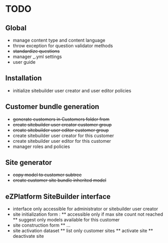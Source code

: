 # TODO

## Global

* manage content type and content language
* throw exception for question validator methods
* <s>standardize questions</s>
* manager _<env>.yml settings
* user guide

## Installation

* initialize sitebuilder user creator and user editor policies

## Customer bundle generation 

* <s>generate customers in Customers folder from</s>
* <s>create sitebuilder user creator customer group</s>
* <s>create sitebuilder user editor customer group</s>
* create sitebuilder user creator for this customer
* create sitebuilder user editor for this customer
* manager roles and policies

## Site generator

* <s>copy model to customer subtree</s>
* <s>create customer site bundle inherited model</s>

## eZPlatform  SiteBuilder interface

* interface only accessible for administrator or sitebuilder user creator
* site initialization form :
** accessible only if max site count not reached
** suggest only models available for this customer
* site construction form
** ...
* site activation dataset
** list only customer sites
** activate site
** deactivate site


